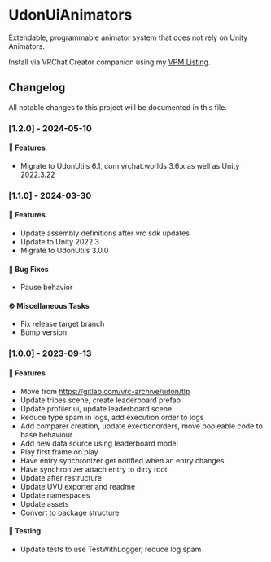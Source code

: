 # UdonUiAnimators

Extendable, programmable animator system that does not rely on Unity Animators.

Install via VRChat Creator companion using my [VPM Listing](https://guribo.github.io/TLP/).


## Changelog

All notable changes to this project will be documented in this file.

### [1.2.0] - 2024-05-10

#### 🚀 Features

- Migrate to UdonUtils 6.1, com.vrchat.worlds 3.6.x as well as Unity 2022.3.22

### [1.1.0] - 2024-03-30

#### 🚀 Features

- Update assembly definitions after vrc sdk updates
- Update to Unity 2022.3
- Migrate to UdonUtils 3.0.0

#### 🐛 Bug Fixes

- Pause behavior

#### ⚙️ Miscellaneous Tasks

- Fix release target branch
- Bump version

### [1.0.0] - 2023-09-13

#### 🚀 Features

- Move from https://gitlab.com/vrc-archive/udon/tlp
- Update tribes scene, create leaderboard prefab
- Update profiler ui, update leaderboard scene
- Reduce type spam in logs, add execution order to logs
- Add comparer creation, update exectionorders, move pooleable code to base behaviour
- Add new data source using leaderboard model
- Play first frame on play
- Have entry synchronizer get notified when an entry changes
- Have synchronizer attach entry to dirty root
- Update after restructure
- Update UVU exporter and readme
- Update namespaces
- Update assets
- Convert to package structure

#### 🧪 Testing

- Update tests to use TestWithLogger, reduce log spam

<!-- generated by git-cliff -->
